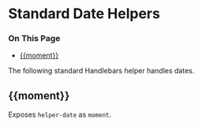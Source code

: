 <h1>Standard Date Helpers</h1>

<div class="otp" id="no-index">
	<h3> On This Page </h3>
	<ul>
    <li><a href="#handlebars_moment">{{moment}}</a></li>
	</ul>
</div>

<a href='#handlebars_moment' aria-hidden='true' class='block-anchor'  id='handlebars_moment'><i aria-hidden='true' class='linkify icon'></i></a>

The following standard Handlebars helper handles dates.

## {{moment}}

Exposes `helper-date` as `moment`.

